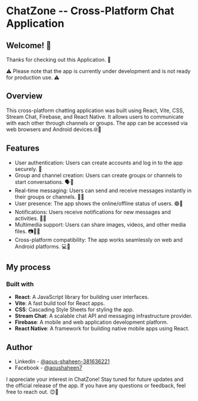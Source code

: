 # ChatZone -- Cross-Platform Chat Application

## Welcome! 👋

Thanks for checking out this Application. 🎉

⚠️ Please note that the app is currently under development and is not ready for production use. ⚠️

## Overview
This cross-platform chatting application was built using React, Vite, CSS, Stream Chat, Firebase, and React Native. It allows users to communicate with each other through channels or groups. The app can be accessed via web browsers and Android devices.🌐📱

## Features

- User authentication: Users can create accounts and log in to the app securely. 🔐
- Group and channel creation: Users can create groups or channels to start conversations. 🗣️💬
- Real-time messaging: Users can send and receive messages instantly in their groups or channels. 📩📨
- User presence: The app shows the online/offline status of users. 🟢🔴
- Notifications: Users receive notifications for new messages and activities. 📲🔔
- Multimedia support: Users can share images, videos, and other media files. 📷🎥📁
- Cross-platform compatibility: The app works seamlessly on web and Android platforms. 💻📱


## My process

### Built with

- **React**: A JavaScript library for building user interfaces.
- **Vite**: A fast build tool for React apps.
- **CSS**: Cascading Style Sheets for styling the app.
- **Stream Chat**: A scalable chat API and messaging infrastructure provider.
- **Firebase**: A mobile and web application development platform.
- **React Native**: A framework for building native mobile apps using React.

## Author

- Linkedin - [@aous-shaheen-381636221](https://www.linkedin.com/in/shaheen2001/)
- Facebook - [@aoushaheen7](https://www.facebook.com/shaheen72001/)


I appreciate your interest in ChatZone! Stay tuned for future updates and the official release of the app. If you have any questions or feedback, feel free to reach out. 😊🚀
